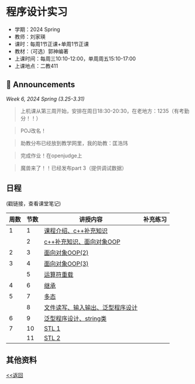 # 程序设计实习

* 学期：2024 Spring
* 教师：刘家瑛
* 课时：每周1节正课+单周1节正课
* 教材：（可选）郭神编著
* 上课时间：每周三10:10-12:00，单周周五15:10-17:00
* 上课地点：二教411

## 📢 Announcements

*Week 6, 2024 Spring (3.25-3.31)*

> 上机课从第三周开始，安排在周日18:30-20:30，在老地方：1235（有考勤分！！）

> POJ改名！

> 助教分布已经放到教学网里，我的助教：匡浩玮

> 完成作业！在openjudge上

> 魔兽来了！！已经发布part 3（提供调试数据）

## 日程
(戳链接，查看课堂笔记)

| 周数 |节数| 讲授内容 | 补充练习 |
| ---- |----| -------- | -------- |
|1|1|[课程介绍、c++补充知识](https://calvinxiaocao.github.io/courses/practice-of-programming/lec1.html)||
||2|[c++补充知识、面向对象OOP](https://calvinxiaocao.github.io/courses/practice-of-programming/lec2.html)||
|2|3|[面向对象OOP(2)](https://calvinxiaocao.github.io/courses/practice-of-programming/lec3.html)||
|3|4|[面向对象OOP(3)](https://calvinxiaocao.github.io/courses/practice-of-programming/lec4.html)||
||5|[运算符重载](https://calvinxiaocao.github.io/courses/practice-of-programming/lec5.html)||
|4|6|[继承](https://calvinxiaocao.github.io/courses/practice-of-programming/lec6.html)||
|5|7|[多态](https://calvinxiaocao.github.io/courses/practice-of-programming/lec7.html)||
||8|[文件读写、输入输出、泛型程序设计](https://calvinxiaocao.github.io/courses/practice-of-programming/lec8.html)||
|6|9|[泛型程序设计、string类](https://calvinxiaocao.github.io/courses/practice-of-programming/lec9.html)||
|7|10|[STL 1](https://calvinxiaocao.github.io/courses/practice-of-programming/lec10.html)||
||11|[STL 2](https://calvinxiaocao.github.io/courses/practice-of-programming/lec11.html)||

## 其他资料

[<<返回](university_courses)